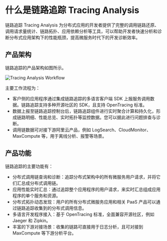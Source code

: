 # 什么是链路追踪 Tracing Analysis

链路追踪 Tracing Analysis 为分布式应用的开发者提供了完整的调用链路还原、调用请求量统计、链路拓扑、应用依赖分析等工具，可以帮助开发者快速分析和诊断分布式应用架构下的性能瓶颈，提高微服务时代下的开发诊断效率。

## 产品架构

链路追踪的产品架构如图所示。

![Tracing Analysis Workflow](http://aliware-images.oss-cn-hangzhou.aliyuncs.com/arms/xtrace_dg_workflow.png "链路追踪产品架构")

主要工作流程为：

-   客户侧的应用程序通过集成链路追踪的多语言客户端 SDK 上报服务调用数据。链路追踪支持多种开源社区的 SDK，且支持 OpenTracing 标准。
-   数据上报至链路追踪控制台后，链路追踪组件进行实时聚合计算和持久化，形成链路明细、性能总览、实时拓扑等监控数据。您可以据此进行问题排查与诊断。
-   调用链数据可对接下游阿里云产品，例如 LogSearch、CloudMonitor、MaxCompute 等，用于离线分析、报警等场景。

## 产品功能

链路追踪的主要功能有：

-   分布式调用链查询和诊断：追踪分布式架构中的所有微服务用户请求，并将它们汇总成分布式调用链。
-   应用性能实时汇总：通过追踪整个应用程序的用户请求，来实时汇总组成应用程序的单个服务和资源。
-   分布式拓扑动态发现：用户的所有分布式微服务应用和相关 PaaS 产品可以通过链路追踪收集到的分布式调用信息。
-   多语言开发程序接入：基于 OpenTracing 标准，全面兼容开源社区，例如 Jaeger 和 Zipkin。
-   丰富的下游对接场景：收集的链路可直接用于日志分析，且可对接到 MaxCompute 等下游分析平台。

